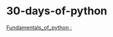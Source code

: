# 30-days-of-python
[Fundamentals_of_python :](https://github.com/apsarabiswokarma/30-days-of-python/tree/master/Fundamentals_of_python)
